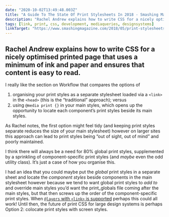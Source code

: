 ```yaml
---
date: "2020-10-02T13:49:48.003Z"
title: "A Guide To The State Of Print Stylesheets In 2018 - Smashing Magazine"
description: "Rachel Andrew explains how to write CSS for a nicely optimised printed page that uses a minimum of ink and paper and ensures that content is easy to read"
tags: [link, print, css, development, mediaqueries, designsystems]
linkTarget: "https://www.smashingmagazine.com/2018/05/print-stylesheets-in-2018/"
---
```

Rachel Andrew explains how to write CSS for a nicely optimised printed page that uses a minimum of ink and paper and ensures that content is easy to read.
---

I really like the section on Workflow that compares the options of 
1. organising your print styles as a separate stylesheet loaded via a `<link>` in the `<head>` (this is the “traditional” approach); versus
2. using `@media print {}` in your main styles, which opens up the opportunity to locate each component’s print styles beside its main styles.

As Rachel notes, the first option might feel tidy (and keeping print styles separate reduces the size of your main stylesheet) however on larger sites this approach can lead to print styles being “out of sight, out of mind” and poorly maintained.

I think there will always be a need for 80% global print styles, supplemented by a sprinkling of component-specific print styles (and _maybe_ even the odd utility class). It’s just a case of how you organise this. 

I had an idea that you could maybe put the _global_ print styles in a separate sheet and locate the _component styles_ beside components in the main stylesheet however because we tend to want global print styles to _add to_ and override main styles you’d want the print_globals file coming after the main styles, but that then screws up the order of the component-specific print styles. When [`@layers` with `<link>` is supported](https://css-tricks.com/css-cascade-layers/#aa-layering-entire-stylesheets-with-import-or-link) perhaps this could all work! Until then, the future of print CSS for large design systems is perhaps Option 2: colocate print styles with screen styles.
